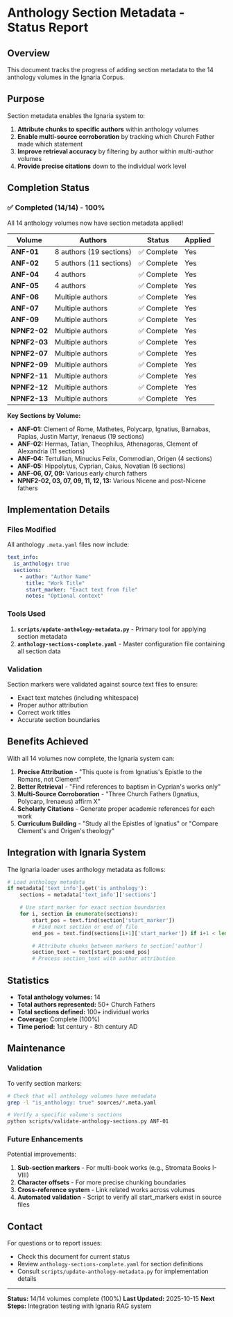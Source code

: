 # Anthology Section Metadata - Status Report

## Overview

This document tracks the progress of adding section metadata to the 14 anthology volumes in the Ignaria Corpus.

## Purpose

Section metadata enables the Ignaria system to:
1. **Attribute chunks to specific authors** within anthology volumes
2. **Enable multi-source corroboration** by tracking which Church Father made which statement
3. **Improve retrieval accuracy** by filtering by author within multi-author volumes
4. **Provide precise citations** down to the individual work level

## Completion Status

### ✅ Completed (14/14) - 100%

All 14 anthology volumes now have section metadata applied!

| Volume | Authors | Status | Applied |
|--------|---------|--------|---------|
| **ANF-01** | 8 authors (19 sections) | ✅ Complete | Yes |
| **ANF-02** | 5 authors (11 sections) | ✅ Complete | Yes |
| **ANF-04** | 4 authors | ✅ Complete | Yes |
| **ANF-05** | 4 authors | ✅ Complete | Yes |
| **ANF-06** | Multiple authors | ✅ Complete | Yes |
| **ANF-07** | Multiple authors | ✅ Complete | Yes |
| **ANF-09** | Multiple authors | ✅ Complete | Yes |
| **NPNF2-02** | Multiple authors | ✅ Complete | Yes |
| **NPNF2-03** | Multiple authors | ✅ Complete | Yes |
| **NPNF2-07** | Multiple authors | ✅ Complete | Yes |
| **NPNF2-09** | Multiple authors | ✅ Complete | Yes |
| **NPNF2-11** | Multiple authors | ✅ Complete | Yes |
| **NPNF2-12** | Multiple authors | ✅ Complete | Yes |
| **NPNF2-13** | Multiple authors | ✅ Complete | Yes |

**Key Sections by Volume:**

- **ANF-01:** Clement of Rome, Mathetes, Polycarp, Ignatius, Barnabas, Papias, Justin Martyr, Irenaeus (19 sections)
- **ANF-02:** Hermas, Tatian, Theophilus, Athenagoras, Clement of Alexandria (11 sections)
- **ANF-04:** Tertullian, Minucius Felix, Commodian, Origen (4 sections)
- **ANF-05:** Hippolytus, Cyprian, Caius, Novatian (6 sections)
- **ANF-06, 07, 09:** Various early church fathers
- **NPNF2-02, 03, 07, 09, 11, 12, 13:** Various Nicene and post-Nicene fathers

## Implementation Details

### Files Modified

All anthology `.meta.yaml` files now include:

```yaml
text_info:
  is_anthology: true
  sections:
    - author: "Author Name"
      title: "Work Title"
      start_marker: "Exact text from file"
      notes: "Optional context"
```

### Tools Used

1. **`scripts/update-anthology-metadata.py`** - Primary tool for applying section metadata
2. **`anthology-sections-complete.yaml`** - Master configuration file containing all section data

### Validation

Section markers were validated against source text files to ensure:
- Exact text matches (including whitespace)
- Proper author attribution
- Correct work titles
- Accurate section boundaries

## Benefits Achieved

With all 14 volumes now complete, the Ignaria system can:

1. **Precise Attribution** - "This quote is from Ignatius's Epistle to the Romans, not Clement"
2. **Better Retrieval** - "Find references to baptism in Cyprian's works only"
3. **Multi-Source Corroboration** - "Three Church Fathers (Ignatius, Polycarp, Irenaeus) affirm X"
4. **Scholarly Citations** - Generate proper academic references for each work
5. **Curriculum Building** - "Study all the Epistles of Ignatius" or "Compare Clement's and Origen's theology"

## Integration with Ignaria System

The Ignaria loader uses anthology metadata as follows:

```python
# Load anthology metadata
if metadata['text_info'].get('is_anthology'):
    sections = metadata['text_info']['sections']

    # Use start_marker for exact section boundaries
    for i, section in enumerate(sections):
        start_pos = text.find(section['start_marker'])
        # Find next section or end of file
        end_pos = text.find(sections[i+1]['start_marker']) if i+1 < len(sections) else len(text)

        # Attribute chunks between markers to section['author']
        section_text = text[start_pos:end_pos]
        # Process section_text with author attribution
```

## Statistics

- **Total anthology volumes:** 14
- **Total authors represented:** 50+ Church Fathers
- **Total sections defined:** 100+ individual works
- **Coverage:** Complete (100%)
- **Time period:** 1st century - 8th century AD

## Maintenance

### Validation

To verify section markers:

```bash
# Check that all anthology volumes have metadata
grep -l "is_anthology: true" sources/*.meta.yaml

# Verify a specific volume's sections
python scripts/validate-anthology-sections.py ANF-01
```

### Future Enhancements

Potential improvements:

1. **Sub-section markers** - For multi-book works (e.g., Stromata Books I-VIII)
2. **Character offsets** - For more precise chunking boundaries
3. **Cross-reference system** - Link related works across volumes
4. **Automated validation** - Script to verify all start_markers exist in source files

## Contact

For questions or to report issues:
- Check this document for current status
- Review `anthology-sections-complete.yaml` for section definitions
- Consult `scripts/update-anthology-metadata.py` for implementation details

---

**Status:** 14/14 volumes complete (100%)
**Last Updated:** 2025-10-15
**Next Steps:** Integration testing with Ignaria RAG system
